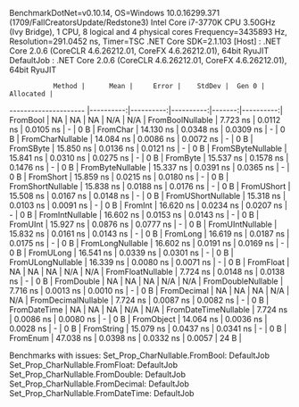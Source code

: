 
BenchmarkDotNet=v0.10.14, OS=Windows 10.0.16299.371 (1709/FallCreatorsUpdate/Redstone3)
Intel Core i7-3770K CPU 3.50GHz (Ivy Bridge), 1 CPU, 8 logical and 4 physical cores
Frequency=3435893 Hz, Resolution=291.0452 ns, Timer=TSC
.NET Core SDK=2.1.103
  [Host]     : .NET Core 2.0.6 (CoreCLR 4.6.26212.01, CoreFX 4.6.26212.01), 64bit RyuJIT
  DefaultJob : .NET Core 2.0.6 (CoreCLR 4.6.26212.01, CoreFX 4.6.26212.01), 64bit RyuJIT


               Method |      Mean |     Error |    StdDev |  Gen 0 | Allocated |
--------------------- |----------:|----------:|----------:|-------:|----------:|
             FromBool |        NA |        NA |        NA |    N/A |       N/A |
     FromBoolNullable |  7.723 ns | 0.0112 ns | 0.0105 ns |      - |       0 B |
             FromChar | 14.130 ns | 0.0348 ns | 0.0309 ns |      - |       0 B |
     FromCharNullable | 14.084 ns | 0.0086 ns | 0.0072 ns |      - |       0 B |
            FromSByte | 15.850 ns | 0.0136 ns | 0.0121 ns |      - |       0 B |
    FromSByteNullable | 15.841 ns | 0.0310 ns | 0.0275 ns |      - |       0 B |
             FromByte | 15.537 ns | 0.1578 ns | 0.1476 ns |      - |       0 B |
     FromByteNullable | 15.337 ns | 0.0391 ns | 0.0365 ns |      - |       0 B |
            FromShort | 15.859 ns | 0.0215 ns | 0.0180 ns |      - |       0 B |
    FromShortNullable | 15.838 ns | 0.0188 ns | 0.0176 ns |      - |       0 B |
           FromUShort | 15.508 ns | 0.0167 ns | 0.0148 ns |      - |       0 B |
   FromUShortNullable | 15.318 ns | 0.0103 ns | 0.0091 ns |      - |       0 B |
              FromInt | 16.620 ns | 0.0234 ns | 0.0207 ns |      - |       0 B |
      FromIntNullable | 16.602 ns | 0.0153 ns | 0.0143 ns |      - |       0 B |
             FromUInt | 15.927 ns | 0.0876 ns | 0.0777 ns |      - |       0 B |
     FromUIntNullable | 15.832 ns | 0.0161 ns | 0.0143 ns |      - |       0 B |
             FromLong | 16.619 ns | 0.0187 ns | 0.0175 ns |      - |       0 B |
     FromLongNullable | 16.602 ns | 0.0191 ns | 0.0169 ns |      - |       0 B |
            FromULong | 16.541 ns | 0.0339 ns | 0.0301 ns |      - |       0 B |
    FromULongNullable | 16.339 ns | 0.0080 ns | 0.0071 ns |      - |       0 B |
            FromFloat |        NA |        NA |        NA |    N/A |       N/A |
    FromFloatNullable |  7.724 ns | 0.0148 ns | 0.0138 ns |      - |       0 B |
           FromDouble |        NA |        NA |        NA |    N/A |       N/A |
   FromDoubleNullable |  7.716 ns | 0.0013 ns | 0.0010 ns |      - |       0 B |
          FromDecimal |        NA |        NA |        NA |    N/A |       N/A |
  FromDecimalNullable |  7.724 ns | 0.0087 ns | 0.0082 ns |      - |       0 B |
         FromDateTime |        NA |        NA |        NA |    N/A |       N/A |
 FromDateTimeNullable |  7.724 ns | 0.0086 ns | 0.0080 ns |      - |       0 B |
           FromObject | 14.064 ns | 0.0036 ns | 0.0028 ns |      - |       0 B |
           FromString | 15.079 ns | 0.0437 ns | 0.0341 ns |      - |       0 B |
             FromEnum | 47.038 ns | 0.0398 ns | 0.0332 ns | 0.0057 |      24 B |

Benchmarks with issues:
  Set_Prop_CharNullable.FromBool: DefaultJob
  Set_Prop_CharNullable.FromFloat: DefaultJob
  Set_Prop_CharNullable.FromDouble: DefaultJob
  Set_Prop_CharNullable.FromDecimal: DefaultJob
  Set_Prop_CharNullable.FromDateTime: DefaultJob
